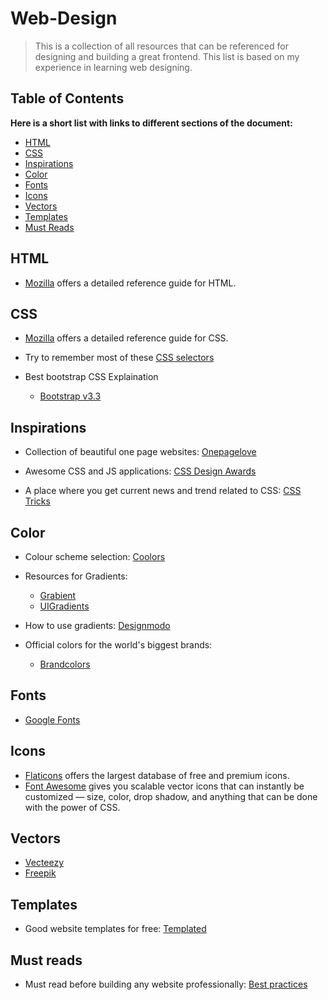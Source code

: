 # Web-Design
> This is a collection of all resources that can be referenced for designing and building a great frontend. This list is based on my experience in learning web designing.

## Table of Contents
**Here is a short list with links to different sections of the document:**
- [HTML](https://github.com/Pranshu98/Web-Design#html)
- [CSS](https://github.com/Pranshu98/Web-Design#css)
- [Inspirations](https://github.com/Pranshu98/Web-Design#inspirations)
- [Color](https://github.com/Pranshu98/Web-Design#color)
- [Fonts](https://github.com/Pranshu98/Web-Design#fonts)
- [Icons](https://github.com/Pranshu98/Web-Design#icons)
- [Vectors](https://github.com/Pranshu98/Web-Design#vectors)
- [Templates](https://github.com/Pranshu98/Web-Design#templates)
- [Must Reads](https://github.com/Pranshu98/Web-Design#must-reads)

## HTML

- [Mozilla](https://developer.mozilla.org/en-US/docs/Web/HTML) offers a detailed reference guide for HTML.

## CSS

- [Mozilla](https://developer.mozilla.org/en-US/docs/Web/CSS) offers a detailed reference guide for CSS.

- Try to remember most of these [CSS selectors](https://code.tutsplus.com/tutorials/the-30-css-selectors-you-must-memorize--net-16048)

- Best bootstrap CSS Explaination
    - [Bootstrap v3.3](https://getbootstrap.com/docs/3.3/css/)


## Inspirations

- Collection of beautiful one page websites:
[Onepagelove](https://onepagelove.com)

- Awesome CSS and JS applications:
[CSS Design Awards](https://www.cssdesignawards.com/blog/10-cool-css-js-demos-tuts-to-apply-and-use/67/)

- A place where you get current news and trend related to CSS:
[CSS Tricks](https://css-tricks.com)

## Color

- Colour scheme selection:
[Coolors](https://coolors.co)

- Resources for Gradients:
    - [Grabient](https://www.grabient.com/?ref=producthunt)
    - [UIGradients](https://uigradients.com/#SublimeLight)

- How to use gradients:
[Designmodo](https://designmodo.com/gradients/)

- Official colors for the world's biggest brands:
    - [Brandcolors](https://brandcolors.net/)


## Fonts

- [Google Fonts](https://www.googlefonts.com)


## Icons

- [Flaticons](https://www.flaticon.com/) offers the largest database of free and premium icons.
- [Font Awesome](http://fontawesome.io/) gives you scalable vector icons that can instantly be customized — size, color, drop shadow, and anything that can be done with the power of CSS.

## Vectors

- [Vecteezy](https://www.vecteezy.com)
- [Freepik](https://www.freepik.com)

## Templates

- Good website templates for free:
[Templated](https://templated.co)

## Must reads

- Must read before building any website professionally:
[Best practices](https://github.com/hail2u/html-best-practices/blob/master/README.md)
